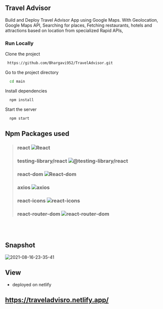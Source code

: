 ## Travel Advisor

Build and Deploy Travel Advisor App using Google Maps. With Geolocation, Google Maps API, Searching for places, Fetching restaurants, hotels and attractions based on location from specialized Rapid APIs,

### Run Locally

Clone the project

```bash
 https://github.com/Bhargavi952/TravelAdvisor.git
```

Go to the project directory
```bash
  cd main
```

Install dependencies

```bash
  npm install
```

Start the server

```bash
  npm start
```

## Npm Packages used
> ### react ![React](https://img.shields.io/npm/v/react.svg)
> ### testing-library/react ![@testing-library/react](https://img.shields.io/npm/v/@testing-library/react.svg)
> ### react-dom ![React-dom](https://img.shields.io/npm/v/react-dom.svg)
> ### axios ![axios](https://img.shields.io/npm/v/axios.svg)
> ### react-icons ![react-icons](https://img.shields.io/npm/v/react-icons.svg)
> ### react-router-dom ![react-router-dom](https://img.shields.io/npm/v/react-router-dom.svg)
<br/><br/>
## Snapshot 
![2021-08-16-23-35-41](https://user-images.githubusercontent.com/77036158/129611101-b7bf7245-2da5-4bc2-b1bc-38030d4e49bf.png)


## View
- deployed on netlify
## https://traveladvisro.netlify.app/
